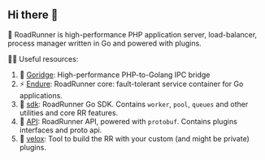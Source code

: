 ## Hi there 👋

🙋‍ RoadRunner is high-performance PHP application server, load-balancer, process manager written in Go and powered with plugins.   

👩‍💻 Useful resources:
1. 🧙 [Goridge](https://github.com/roadrunner-server/goridge): High-performance PHP-to-Golang IPC bridge
2. ⚡ [Endure](https://github.com/roadrunner-server/endure): RoadRunner core: fault-tolerant service container for Go applications.
3. 🤖 [sdk](https://github.com/roadrunner-server/sdk): RoadRunner Go SDK. Contains `worker`, `pool`, `queues` and other utilities and core RR features.
4. 🔌 [API](https://github.com/roadrunner-server/api): RoadRunner API, powered with `protobuf`. Contains plugins interfaces and proto api.
5. 🧱 [velox](https://github.com/roadrunner-server/velox): Tool to build the RR with your custom (and might be private) plugins.
